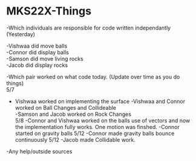 # MKS22X-Things

-Which individuals are responsible for code written independantly (Yesterday)  

  -Vishwaa did move balls  
  -Connor did display balls  
  -Samson did move living rocks  
  -Jacob did display rocks  

-Which pair worked on what code today. (Update over time as you do things)  
  5/7
  - Vishwaa worked on implementing the surface
  -Vishwaa and Connor worked on Ball Changes and Collideable  
  -Samson and Jacob worked on Rock Changes   
  5/8
  -Connor and Vishwaa worked on the balls use of vectors and now the implementation fully works. One motion was finshed.
  -Connor started on gravity balls
  5/12
  -Connor made gravity balls bounce continuously
  5/12
  -Jacob made Collidable work.

-Any help/outside sources  
